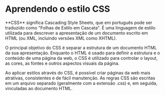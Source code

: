 # Aprendendo o estilo CSS

<p>**CSS** significa Cascading Style Sheets, que em português pode ser traduzido como "Folhas de Estilo em Cascata". É uma linguagem de estilo utilizada para descrever a apresentação de um documento escrito em HTML (ou XML, incluindo versões XML como XHTML).

O principal objetivo do CSS é separar a estrutura de um documento HTML da sua apresentação. Enquanto o HTML é usado para definir a estrutura e o conteúdo de uma página da web, o CSS é utilizado para controlar o layout, as cores, as fontes e outros aspectos visuais da página.

Ao aplicar estilos através do CSS, é possível criar páginas da web mais atrativas, consistentes e de fácil manutenção. As regras CSS são escritas em um arquivo separado (geralmente com a extensão .css) e, em seguida, vinculadas ao documento HTML.</p>
